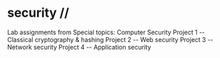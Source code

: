 # security //
Lab assignments from Special topics: Computer Security
Project 1 -- Classical cryptography & hashing
Project 2 -- Web security
Project 3 -- Network security
Project 4 -- Application security

